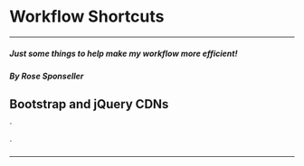 # Workflow Shortcuts

---

##### Just some things to help make my workflow more efficient!

##### By Rose Sponseller

## Bootstrap and jQuery CDNs

`<link rel="stylesheet" href="https://maxcdn.bootstrapcdn.com/bootstrap/3.3.7/css/bootstrap.min.css" integrity="sha384-BVYiiSIFeK1dGmJRAkycuHAHRg32OmUcww7on3RYdg4Va+PmSTsz/K68vbdEjh4u" crossorigin="anonymous">
<link href="css/styles.css" rel="stylesheet" type="text/css">
<script
src="https://code.jquery.com/jquery-3.2.1.js"
integrity="sha256-DZAnKJ/6XZ9si04Hgrsxu/8s717jcIzLy3oi35EouyE="
crossorigin="anonymous"></script>
<script src="js/scripts.js"></script>`

---
